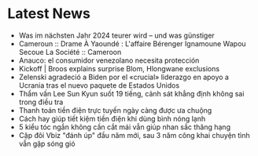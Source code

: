 # Latest News
-  Was im nächsten Jahr 2024 teurer wird – und was günstiger
-  Cameroun :: Drame À Yaoundé : L'affaire Bérenger Ignamoune Wapou Secoue La Société :: Cameroon
-  Anauco: el consumidor venezolano necesita protección
-  Kickoff | Broos explains surprise Blom, Hlongwane exclusions
-  Zelenski agradeció a Biden por el «crucial» liderazgo en apoyo a Ucrania tras el nuevo paquete de Estados Unidos
-  Thẩm vấn Lee Sun Kyun suốt 19 tiếng, cảnh sát khẳng định không sai trong điều tra
-  Thanh toán tiền điện trực tuyến ngày càng được ưa chuộng
-  Cách hay giúp tiết kiệm tiền điện khi dùng bình nóng lạnh
-  5 kiểu tóc ngắn không cần cắt mái vẫn giúp nhan sắc thăng hạng
-  Cặp đôi Vbiz "đánh úp" đầu năm mới, sau 3 năm công khai chuyện tình vẫn gặp sóng gió
